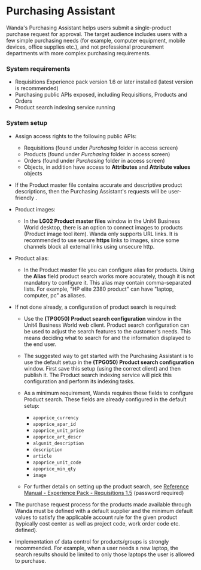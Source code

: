 
# Purchasing Assistant

Wanda's Purchasing Assistant helps users submit a single-product purchase request for approval. The target audience includes users with a few simple purchasing needs (for example, computer equipment, mobile devices, office supplies etc.), and not professional procurement departments with more complex purchasing requirements.

### System requirements

- Requisitions Experience pack version 1.6 or later installed (latest version is recommended)
- Purchasing public APIs exposed, including Requisitions, Products and Orders
- Product search indexing service running

### System setup

- Assign access rights to the following public APIs:
	* Requisitions (found under _Purchasing_ folder in access screen)
	* Products (found under _Purchasing_ folder in access screen)
	* Orders (found under _Purchasing_ folder in access screen)
	* Objects, in addition have access to **Attributes** and **Attribute values** objects

- If the Product master file contains accurate and descriptive product descriptions, then the Purchasing Assistant's requests will be user-friendly .

- Product images:
	* In the **LG02 Product master files** window in the Unit4 Business World desktop, there is an option to connect images to products (Product image tool item). Wanda only supports URL links. It is recommended to use secure **https** links to images, since some channels block all external links using unsecure http. 

- Product alias:
    * In the Product master file you can configure alias for products. Using the **Alias** field product search works more accurately, though it is not mandatory to configure it. This alias may contain comma-separated lists. For example, "HP elite 2380 product" can have "laptop, computer, pc" as aliases.

- If not done already, a configuration of product search is required:
	* Use the **(TPG050) Product search configuration** window in the Unit4 Business World web client. Product search configuration can be used to adjust the search features to the customer's needs. This means deciding what to search for and the information displayed to the end user.
	* The suggested way to get started with the Purchasing Assistant is to use the default setup in the **(TPG050) Product search configuration** window. First save this setup (using the correct client) and then publish it. The Product search indexing service will pick this configuration and perform its indexing tasks.
	* As a minimum requirement, Wanda requires these fields to configure Product search. These fields are already configured in the default setup:

		* ```apoprice_currency```
		* ```apoprice_apar_id```
		* ```apoprice_unit_price```
		* ```apoprice_art_descr```
		* ```algunit_description```
		* ```description```
		* ```article```
		* ```apoprice_unit_code```
		* ```apoprice_min_qty```
		* ```image```
			
	* For further details on setting up the product search, see [Reference Manual - Experience Pack - Requisitions 1.5](http://abwdocs.agresso.no/Restricted/Docs/CustDocSpring2017/Spring2017/RefMan_Requisitions_1.5.pdf) (password required)

- The purchase request process for the products made available through Wanda must be defined with a default supplier and the minimum default values to satisfy the applicable account rule for the given product (typically cost center as well as project code, work order code etc. defined).
- Implementation of data control for products/groups is strongly recommended. For example, when a user needs a new laptop, the search results should be limited to only those laptops the user is allowed to purchase.


